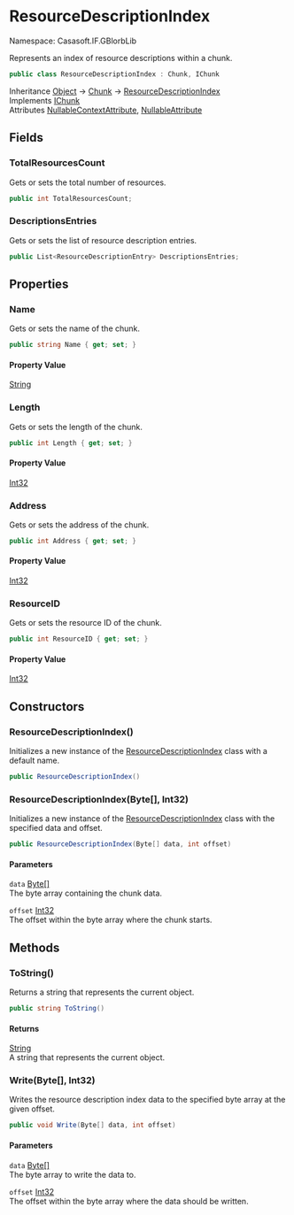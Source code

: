 # ResourceDescriptionIndex

Namespace: Casasoft.IF.GBlorbLib

Represents an index of resource descriptions within a chunk.

```csharp
public class ResourceDescriptionIndex : Chunk, IChunk
```

Inheritance [Object](https://docs.microsoft.com/en-us/dotnet/api/system.object) → [Chunk](./casasoft.if.gblorblib.chunk) → [ResourceDescriptionIndex](./casasoft.if.gblorblib.resourcedescriptionindex)<br>
Implements [IChunk](./casasoft.if.gblorblib.ichunk)<br>
Attributes [NullableContextAttribute](https://docs.microsoft.com/en-us/dotnet/api/system.runtime.compilerservices.nullablecontextattribute), [NullableAttribute](https://docs.microsoft.com/en-us/dotnet/api/system.runtime.compilerservices.nullableattribute)

## Fields

### **TotalResourcesCount**

Gets or sets the total number of resources.

```csharp
public int TotalResourcesCount;
```

### **DescriptionsEntries**

Gets or sets the list of resource description entries.

```csharp
public List<ResourceDescriptionEntry> DescriptionsEntries;
```

## Properties

### **Name**

Gets or sets the name of the chunk.

```csharp
public string Name { get; set; }
```

#### Property Value

[String](https://docs.microsoft.com/en-us/dotnet/api/system.string)<br>

### **Length**

Gets or sets the length of the chunk.

```csharp
public int Length { get; set; }
```

#### Property Value

[Int32](https://docs.microsoft.com/en-us/dotnet/api/system.int32)<br>

### **Address**

Gets or sets the address of the chunk.

```csharp
public int Address { get; set; }
```

#### Property Value

[Int32](https://docs.microsoft.com/en-us/dotnet/api/system.int32)<br>

### **ResourceID**

Gets or sets the resource ID of the chunk.

```csharp
public int ResourceID { get; set; }
```

#### Property Value

[Int32](https://docs.microsoft.com/en-us/dotnet/api/system.int32)<br>

## Constructors

### **ResourceDescriptionIndex()**

Initializes a new instance of the [ResourceDescriptionIndex](./casasoft.if.gblorblib.resourcedescriptionindex) class with a default name.

```csharp
public ResourceDescriptionIndex()
```

### **ResourceDescriptionIndex(Byte[], Int32)**

Initializes a new instance of the [ResourceDescriptionIndex](./casasoft.if.gblorblib.resourcedescriptionindex) class with the specified data and offset.

```csharp
public ResourceDescriptionIndex(Byte[] data, int offset)
```

#### Parameters

`data` [Byte[]](https://docs.microsoft.com/en-us/dotnet/api/system.byte)<br>
The byte array containing the chunk data.

`offset` [Int32](https://docs.microsoft.com/en-us/dotnet/api/system.int32)<br>
The offset within the byte array where the chunk starts.

## Methods

### **ToString()**

Returns a string that represents the current object.

```csharp
public string ToString()
```

#### Returns

[String](https://docs.microsoft.com/en-us/dotnet/api/system.string)<br>
A string that represents the current object.

### **Write(Byte[], Int32)**

Writes the resource description index data to the specified byte array at the given offset.

```csharp
public void Write(Byte[] data, int offset)
```

#### Parameters

`data` [Byte[]](https://docs.microsoft.com/en-us/dotnet/api/system.byte)<br>
The byte array to write the data to.

`offset` [Int32](https://docs.microsoft.com/en-us/dotnet/api/system.int32)<br>
The offset within the byte array where the data should be written.
